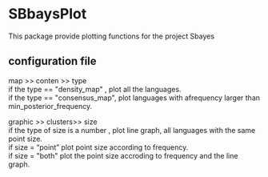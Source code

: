 # SBbaysPlot
 This package provide plotting functions for the project Sbayes



## configuration file
map >> conten >> type<br>
if the type == "density_map" , plot all the languages.<br>
if the type == "consensus_map", plot languages with afrequency larger than min_posterior_frequency.<br>

graphic >> clusters>> size<br>
if the type of size is a number , plot line graph, all languages with the same point size.<br>
if size = “point” plot point size according to frequency.<br>
if size = "both" plot the point size accroding to frequency and the line graph.<br>


